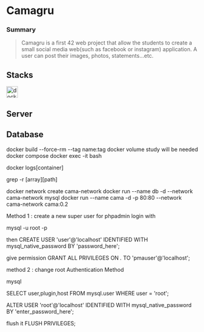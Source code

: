 <!-- @format -->

# Camagru

### Summary

> Camagru is a first 42 web project that allow the students to create a small social media web(such as facebook or instagram) application. A user can post their images, photos, statements...etc.

## Stacks
<img src="https://www.aldakur.net/wp-content/uploads/2017/03docker-logo-1024x914.png" alt="docker" width="30px" height="30px">

## Server

## Database

docker build --force-rm --tag name:tag
docker volume study will be needed
docker compose
docker exec -it <name> bash

docker logs[container]

grep -r [array][path]

docker network create cama-network
docker run --name db -d --network cama-network mysql
docker run --name cama -d -p 80:80 --network cama-network cama:0.2

Method 1 : create a new super user for phpadmin login with

mysql -u root -p

then
CREATE USER 'user'@'localhost' IDENTIFIED WITH mysql_native_password BY 'password_here';

give permission
GRANT ALL PRIVILEGES ON _._ TO 'pmauser'@'localhost';

method 2 : change root Authentication Method

mysql

SELECT user,plugin,host FROM mysql.user WHERE user = 'root';

ALTER USER 'root'@'localhost' IDENTIFIED WITH mysql_native_password BY 'enter_password_here';

flush it
FLUSH PRIVILEGES;
